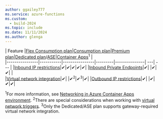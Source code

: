 ```yaml
---
author: ggailey777
ms.service: azure-functions
ms.custom:
  - build-2024
ms.topic: include
ms.date: 11/11/2024
ms.author: glenga
---
```


| Feature |[Flex Consumption plan](../articles/azure-functions/flex-consumption-plan.md)|[Consumption plan](../articles/azure-functions/consumption-plan.md)|[Premium plan](../articles/azure-functions/functions-premium-plan.md)|[Dedicated plan](../articles/azure-functions/dedicated-plan.md)/[ASE](../articles/app-service/environment/intro.md)|[Container Apps](../articles/azure-functions/functions-container-apps-hosting.md)<sup>1</sup> |  
|----------------|-----------|----------------|---------|---------------| ---| --- |
|[Inbound IP restrictions](../articles/azure-functions/functions-networking-options.md#inbound-networking-features)|✔|✔|✔|✔|✔| 
|[Inbound Private Endpoints](../articles/azure-functions/functions-networking-options.md#inbound-networking-features)|✔| |✔|✔| |  
|[Virtual network integration](../articles/azure-functions/functions-networking-options.md#virtual-network-integration)|✔| |✔<sup>2</sup>|✔<sup>3</sup>|✔| 
|[Outbound IP restrictions](../articles/azure-functions/functions-networking-options.md#outbound-ip-restrictions)|✔| |✔|✔|✔| 

<sup>1</sup>For more information, see [Networking in Azure Container Apps environment](../articles/container-apps/networking.md). 
<sup>2</sup>There are special considerations when working with [virtual network triggers](../articles/azure-functions/functions-networking-options.md#virtual-network-triggers-non-http).
<sup>3</sup>Only the Dedicated/ASE plan supports gateway-required virtual network integration.